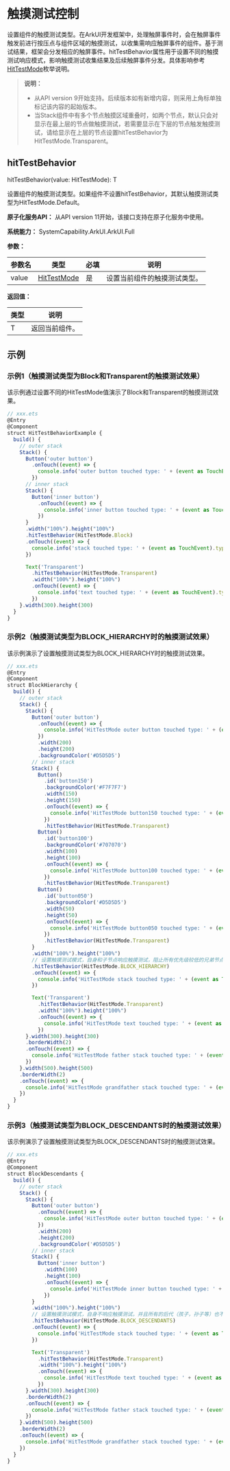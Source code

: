 # 触摸测试控制
<!--Kit: ArkUI-->
<!--Subsystem: ArkUI-->
<!--Owner: @jiangtao92-->
<!--SE: @piggyguy-->
<!--TSE: @songyanhong-->

设置组件的触摸测试类型。在ArkUI开发框架中，处理触屏事件时，会在触屏事件触发前进行按压点与组件区域的触摸测试，以收集需响应触屏事件的组件。基于测试结果，框架会分发相应的触屏事件。hitTestBehavior属性用于设置不同的触摸测试响应模式，影响触摸测试收集结果及后续触屏事件分发。具体影响参考[HitTestMode](./ts-appendix-enums.md#hittestmode9)枚举说明。

>  **说明：**
>  - 从API version 9开始支持。后续版本如有新增内容，则采用上角标单独标记该内容的起始版本。
>  - 当Stack组件中有多个节点触摸区域重叠时，如两个节点，默认只会对显示在最上层的节点做触摸测试，若需要显示在下层的节点触发触摸测试，请给显示在上层的节点设置hitTestBehavior为HitTestMode.Transparent。

## hitTestBehavior

hitTestBehavior(value: HitTestMode): T

设置组件的触摸测试类型。如果组件不设置hitTestBehavior，其默认触摸测试类型为HitTestMode.Default。

**原子化服务API：** 从API version 11开始，该接口支持在原子化服务中使用。

**系统能力：** SystemCapability.ArkUI.ArkUI.Full

**参数：**

| 参数名            | 类型     | 必填                             | 说明                               |
| -------------------- | -------- | ---------------------------------------- | ---------------------------------------- |
| value | [HitTestMode](./ts-appendix-enums.md#hittestmode9) | 是 | 设置当前组件的触摸测试类型。|

**返回值：**

| 类型 | 说明 |
| -------- | -------- |
| T | 返回当前组件。 |

## 示例

### 示例1（触摸测试类型为Block和Transparent的触摸测试效果）

该示例通过设置不同的HitTestMode值演示了Block和Transparent的触摸测试效果。

```ts
// xxx.ets
@Entry
@Component
struct HitTestBehaviorExample {
  build() {
    // outer stack
    Stack() {
      Button('outer button')
        .onTouch((event) => {
          console.info('outer button touched type: ' + (event as TouchEvent).type)
        })
      // inner stack
      Stack() {
        Button('inner button')
          .onTouch((event) => {
            console.info('inner button touched type: ' + (event as TouchEvent).type)
          })
      }
      .width("100%").height("100%")
      .hitTestBehavior(HitTestMode.Block)
      .onTouch((event) => {
        console.info('stack touched type: ' + (event as TouchEvent).type)
      })

      Text('Transparent')
        .hitTestBehavior(HitTestMode.Transparent)
        .width("100%").height("100%")
        .onTouch((event) => {
          console.info('text touched type: ' + (event as TouchEvent).type)
        })
    }.width(300).height(300)
  }
}
```

### 示例2（触摸测试类型为BLOCK_HIERARCHY时的触摸测试效果）

该示例演示了设置触摸测试类型为BLOCK_HIERARCHY时的触摸测试效果。

```ts
// xxx.ets
@Entry
@Component
struct BlockHierarchy {
  build() {
    // outer stack
    Stack() {
      Stack() {
        Button('outer button')
          .onTouch((event) => {
            console.info('HitTestMode outer button touched type: ' + (event as TouchEvent).type);
          })
          .width(200)
          .height(200)
          .backgroundColor('#D5D5D5')
        // inner stack
        Stack() {
          Button()
            .id('button150')
            .backgroundColor('#F7F7F7')
            .width(150)
            .height(150)
            .onTouch((event) => {
              console.info('HitTestMode button150 touched type: ' + (event as TouchEvent).type);
            })
            .hitTestBehavior(HitTestMode.Transparent)
          Button()
            .id('button100')
            .backgroundColor('#707070')
            .width(100)
            .height(100)
            .onTouch((event) => {
              console.info('HitTestMode button100 touched type: ' + (event as TouchEvent).type);
            })
            .hitTestBehavior(HitTestMode.Transparent)
          Button()
            .id('button050')
            .backgroundColor('#D5D5D5')
            .width(50)
            .height(50)
            .onTouch((event) => {
              console.info('HitTestMode button050 touched type: ' + (event as TouchEvent).type);
            })
            .hitTestBehavior(HitTestMode.Transparent)
        }
        .width("100%").height("100%")
        // 设置触摸测试模式，自身和子节点响应触摸测试，阻止所有优先级较低的兄弟节点和父节点参与触摸测试
        .hitTestBehavior(HitTestMode.BLOCK_HIERARCHY)
        .onTouch((event) => {
          console.info('HitTestMode stack touched type: ' + (event as TouchEvent).type);
        })

        Text('Transparent')
          .hitTestBehavior(HitTestMode.Transparent)
          .width("100%").height("100%")
          .onTouch((event) => {
            console.info('HitTestMode text touched type: ' + (event as TouchEvent).type);
          })
      }.width(300).height(300)
      .borderWidth(2)
      .onTouch((event) => {
        console.info('HitTestMode father stack touched type: ' + (event as TouchEvent).type);
      })
    }.width(500).height(500)
    .borderWidth(2)
    .onTouch((event) => {
      console.info('HitTestMode grandfather stack touched type: ' + (event as TouchEvent).type);
    })
  }
}
```

### 示例3（触摸测试类型为BLOCK_DESCENDANTS时的触摸测试效果）

该示例演示了设置触摸测试类型为BLOCK_DESCENDANTS时的触摸测试效果。

```ts
// xxx.ets
@Entry
@Component
struct BlockDescendants {
  build() {
    // outer stack
    Stack() {
      Stack() {
        Button('outer button')
          .onTouch((event) => {
            console.info('HitTestMode outer button touched type: ' + (event as TouchEvent).type);
          })
          .width(200)
          .height(200)
          .backgroundColor('#D5D5D5')
        // inner stack
        Stack() {
          Button('inner button')
            .width(100)
            .height(100)
            .onTouch((event) => {
              console.info('HitTestMode inner button touched type: ' + (event as TouchEvent).type);
            })
        }
        .width("100%").height("100%")
        // 设置触摸测试模式，自身不响应触摸测试，并且所有的后代（孩子，孙子等）也不响应触摸测试
        .hitTestBehavior(HitTestMode.BLOCK_DESCENDANTS)
        .onTouch((event) => {
          console.info('HitTestMode stack touched type: ' + (event as TouchEvent).type);
        })

        Text('Transparent')
          .hitTestBehavior(HitTestMode.Transparent)
          .width("100%").height("100%")
          .onTouch((event) => {
            console.info('HitTestMode text touched type: ' + (event as TouchEvent).type);
          })
      }.width(300).height(300)
      .borderWidth(2)
      .onTouch((event) => {
        console.info('HitTestMode father stack touched type: ' + (event as TouchEvent).type);
      })
    }.width(500).height(500)
    .borderWidth(2)
    .onTouch((event) => {
      console.info('HitTestMode grandfather stack touched type: ' + (event as TouchEvent).type);
    })
  }
}
```